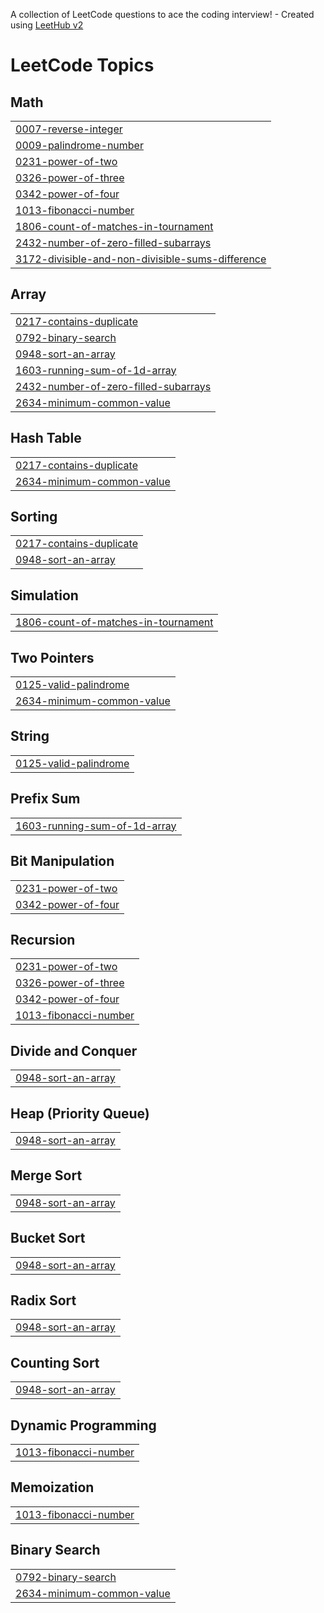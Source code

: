 A collection of LeetCode questions to ace the coding interview! - Created using [LeetHub v2](https://github.com/arunbhardwaj/LeetHub-2.0)
<!---LeetCode Topics Start-->
# LeetCode Topics
## Math
|  |
| ------- |
| [0007-reverse-integer](https://github.com/Athuldevan/Leetcode./tree/master/0007-reverse-integer) |
| [0009-palindrome-number](https://github.com/Athuldevan/Leetcode./tree/master/0009-palindrome-number) |
| [0231-power-of-two](https://github.com/Athuldevan/Leetcode./tree/master/0231-power-of-two) |
| [0326-power-of-three](https://github.com/Athuldevan/Leetcode./tree/master/0326-power-of-three) |
| [0342-power-of-four](https://github.com/Athuldevan/Leetcode./tree/master/0342-power-of-four) |
| [1013-fibonacci-number](https://github.com/Athuldevan/Leetcode./tree/master/1013-fibonacci-number) |
| [1806-count-of-matches-in-tournament](https://github.com/Athuldevan/Leetcode./tree/master/1806-count-of-matches-in-tournament) |
| [2432-number-of-zero-filled-subarrays](https://github.com/Athuldevan/Leetcode./tree/master/2432-number-of-zero-filled-subarrays) |
| [3172-divisible-and-non-divisible-sums-difference](https://github.com/Athuldevan/Leetcode./tree/master/3172-divisible-and-non-divisible-sums-difference) |
## Array
|  |
| ------- |
| [0217-contains-duplicate](https://github.com/Athuldevan/Leetcode./tree/master/0217-contains-duplicate) |
| [0792-binary-search](https://github.com/Athuldevan/Leetcode./tree/master/0792-binary-search) |
| [0948-sort-an-array](https://github.com/Athuldevan/Leetcode./tree/master/0948-sort-an-array) |
| [1603-running-sum-of-1d-array](https://github.com/Athuldevan/Leetcode./tree/master/1603-running-sum-of-1d-array) |
| [2432-number-of-zero-filled-subarrays](https://github.com/Athuldevan/Leetcode./tree/master/2432-number-of-zero-filled-subarrays) |
| [2634-minimum-common-value](https://github.com/Athuldevan/Leetcode./tree/master/2634-minimum-common-value) |
## Hash Table
|  |
| ------- |
| [0217-contains-duplicate](https://github.com/Athuldevan/Leetcode./tree/master/0217-contains-duplicate) |
| [2634-minimum-common-value](https://github.com/Athuldevan/Leetcode./tree/master/2634-minimum-common-value) |
## Sorting
|  |
| ------- |
| [0217-contains-duplicate](https://github.com/Athuldevan/Leetcode./tree/master/0217-contains-duplicate) |
| [0948-sort-an-array](https://github.com/Athuldevan/Leetcode./tree/master/0948-sort-an-array) |
## Simulation
|  |
| ------- |
| [1806-count-of-matches-in-tournament](https://github.com/Athuldevan/Leetcode./tree/master/1806-count-of-matches-in-tournament) |
## Two Pointers
|  |
| ------- |
| [0125-valid-palindrome](https://github.com/Athuldevan/Leetcode./tree/master/0125-valid-palindrome) |
| [2634-minimum-common-value](https://github.com/Athuldevan/Leetcode./tree/master/2634-minimum-common-value) |
## String
|  |
| ------- |
| [0125-valid-palindrome](https://github.com/Athuldevan/Leetcode./tree/master/0125-valid-palindrome) |
## Prefix Sum
|  |
| ------- |
| [1603-running-sum-of-1d-array](https://github.com/Athuldevan/Leetcode./tree/master/1603-running-sum-of-1d-array) |
## Bit Manipulation
|  |
| ------- |
| [0231-power-of-two](https://github.com/Athuldevan/Leetcode./tree/master/0231-power-of-two) |
| [0342-power-of-four](https://github.com/Athuldevan/Leetcode./tree/master/0342-power-of-four) |
## Recursion
|  |
| ------- |
| [0231-power-of-two](https://github.com/Athuldevan/Leetcode./tree/master/0231-power-of-two) |
| [0326-power-of-three](https://github.com/Athuldevan/Leetcode./tree/master/0326-power-of-three) |
| [0342-power-of-four](https://github.com/Athuldevan/Leetcode./tree/master/0342-power-of-four) |
| [1013-fibonacci-number](https://github.com/Athuldevan/Leetcode./tree/master/1013-fibonacci-number) |
## Divide and Conquer
|  |
| ------- |
| [0948-sort-an-array](https://github.com/Athuldevan/Leetcode./tree/master/0948-sort-an-array) |
## Heap (Priority Queue)
|  |
| ------- |
| [0948-sort-an-array](https://github.com/Athuldevan/Leetcode./tree/master/0948-sort-an-array) |
## Merge Sort
|  |
| ------- |
| [0948-sort-an-array](https://github.com/Athuldevan/Leetcode./tree/master/0948-sort-an-array) |
## Bucket Sort
|  |
| ------- |
| [0948-sort-an-array](https://github.com/Athuldevan/Leetcode./tree/master/0948-sort-an-array) |
## Radix Sort
|  |
| ------- |
| [0948-sort-an-array](https://github.com/Athuldevan/Leetcode./tree/master/0948-sort-an-array) |
## Counting Sort
|  |
| ------- |
| [0948-sort-an-array](https://github.com/Athuldevan/Leetcode./tree/master/0948-sort-an-array) |
## Dynamic Programming
|  |
| ------- |
| [1013-fibonacci-number](https://github.com/Athuldevan/Leetcode./tree/master/1013-fibonacci-number) |
## Memoization
|  |
| ------- |
| [1013-fibonacci-number](https://github.com/Athuldevan/Leetcode./tree/master/1013-fibonacci-number) |
## Binary Search
|  |
| ------- |
| [0792-binary-search](https://github.com/Athuldevan/Leetcode./tree/master/0792-binary-search) |
| [2634-minimum-common-value](https://github.com/Athuldevan/Leetcode./tree/master/2634-minimum-common-value) |
<!---LeetCode Topics End-->